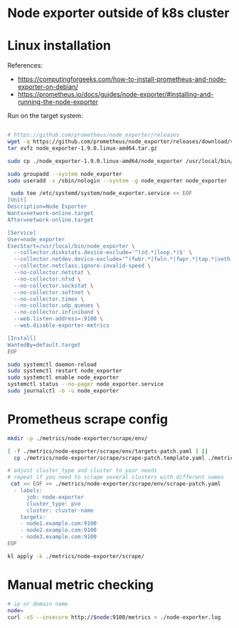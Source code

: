 
# Node exporter outside of k8s cluster

# Linux installation

References:
- https://computingforgeeks.com/how-to-install-prometheus-and-node-exporter-on-debian/
- https://prometheus.io/docs/guides/node-exporter/#installing-and-running-the-node-exporter

Run on the target system:

```bash

# https://github.com/prometheus/node_exporter/releases
wget -q https://github.com/prometheus/node_exporter/releases/download/v1.9.0/node_exporter-1.9.0.linux-amd64.tar.gz
tar xvfz node_exporter-1.9.0.linux-amd64.tar.gz

sudo cp ./node_exporter-1.9.0.linux-amd64/node_exporter /usr/local/bin/

sudo groupadd --system node_exporter
sudo useradd -s /sbin/nologin --system -g node_exporter node_exporter

 sudo tee /etc/systemd/system/node_exporter.service << EOF
[Unit]
Description=Node Exporter
Wants=network-online.target
After=network-online.target

[Service]
User=node_exporter
ExecStart=/usr/local/bin/node_exporter \
  --collector.diskstats.device-exclude='^(zd.*|loop.*)$' \
  --collector.netdev.device-exclude='^(fwbr.*|fwln.*|fwpr.*|tap.*|veth.*)$' \
  --collector.netclass.ignore-invalid-speed \
  --no-collector.netstat \
  --no-collector.nfsd \
  --no-collector.sockstat \
  --no-collector.softnet \
  --no-collector.timex \
  --no-collector.udp_queues \
  --no-collector.infiniband \
  --web.listen-address=:9100 \
  --web.disable-exporter-metrics

[Install]
WantedBy=default.target
EOF

sudo systemctl daemon-reload
sudo systemctl restart node_exporter
sudo systemctl enable node_exporter
systemctl status --no-pager node_exporter.service
sudo journalctl -b -u node_exporter

```

# Prometheus scrape config

```bash
mkdir -p ./metrics/node-exporter/scrape/env/

[ -f ./metrics/node-exporter/scrape/env/targets-patch.yaml ] ||
  cp ./metrics/node-exporter/scrape/scrape-patch.template.yaml ./metrics/node-exporter/scrape/env/scrape-patch.yaml

# adjust cluster_type and cluster to your needs
# repeat if you need to scrape several clusters with different names
 cat << EOF >> ./metrics/node-exporter/scrape/env/scrape-patch.yaml
  - labels:
      job: node-exporter
      cluster_type: pve
      cluster: cluster-name
    targets:
    - node1.example.com:9100
    - node2.example.com:9100
    - node3.example.com:9100
EOF

kl apply -k ./metrics/node-exporter/scrape/

```

# Manual metric checking

```bash
# ip or domain name
node=
curl -sS --insecure http://$node:9100/metrics > ./node-exporter.log
```
